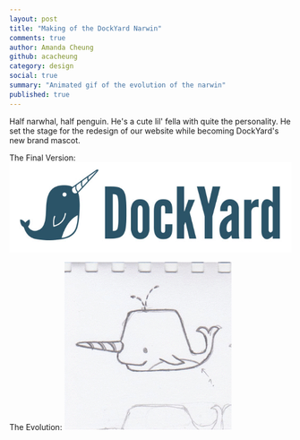 ```yaml
---
layout: post
title: "Making of the DockYard Narwin"
comments: true
author: Amanda Cheung
github: acacheung
category: design
social: true
summary: "Animated gif of the evolution of the narwin"
published: true
---
```


Half narwhal, half penguin. He's a cute lil' fella with quite the personality. He set the stage for the redesign of our website while becoming DockYard's new brand mascot.

The Final Version:
![DockYard](/images/narwin.jpg)

The Evolution:
![DockYard Narwin](/images/narwin.gif)